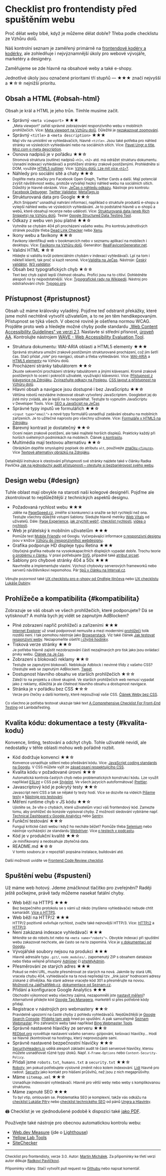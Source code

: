 # Checklist pro frontendisty před spuštěním webu

Proč dělat weby blbě, když je můžeme dělat dobře? Třeba podle checklistu ze Vzhůru dolů.

Náš kontrolní seznam je zaměřený primárně na [frontendové kodéry a kodérky](https://www.vzhurudolu.cz/blog/62-frontend-pozice), ale zohledňuje i nejvýznamnější úkoly pro webové vývojáře, marketéry a designéry.

<!-- AdSnippet -->

Zaměřujeme se zde hlavně na obsahové weby a také e-shopy.

Jednotlivé úkoly jsou označené prioritami tří stupňů —
★★★ značí nejvyšší a ★☆☆ nejnižší prioritu.

## Obsah a HTML {#obsah-html}

Obsah je král a HTML je jeho trůn. Tímhle musíme začít.

- Správný `<meta viewport>` ★★★  
<small>„Meta viewport“ zařídí správné zobrazování responzivního webu v mobilních prohlížečích. Více: [Meta viewport na Vzhůru dolů](viewport-meta.md). Důležité je [nezakazovat zoomování](https://www.vzhurudolu.cz/blog/48-znicit-mobilistu-2).</small>
- Správný `<title>` a `<meta description>` ★★★  
<small>Mají vliv na umístění ve vyhledávačích, hlavně `<title>`. Jsou také potřeba pro náhled stránky ve výsledcích vyhledávání nebo na sociálních sítích. Více: [Pavel Ungr o title](https://www.pavelungr.cz/jak-napsat-titulek/), [Moz.com o meta description](https://moz.com/learn/seo/meta-description). </small>
- Osnova nadpisů je v pořádku ★★☆  
<small>Stromová struktura (outline) nadpisů `<h1>`, `<h2>` atd.  má odrážet strukturu dokumentu. Usnadní indexaci vyhledávači a prohlížení stránky zrakově postiženými. Prohlédněte si DOM, využijte [HTML5 outliner](https://gsnedders.html5.org/outliner/). Více: [Vzhůru dolů: Lze mít více `<h1>`?](https://www.vzhurudolu.cz/blog/25-vice-h1).</small>
- Náhledy pro sociální sítě a chaty ★★☆  
<small>Doplňte meta značky pro Facebook Open Graph, Twitter Cards a další. Mají potenciál zvýšit návštěvnost webu, protože vytvářejí hezký náhled webu na sociálních sítích. Důležitý je hlavně obrázek. Více: [JeČas o náhledu odkazu](http://jecas.cz/nahled-odkazu). Nástroje pro kontrolu: [Facebook Debugger](https://developers.facebook.com/tools/debug/), [Twitter Validator](https://cards-dev.twitter.com/validator), [MetaTags.io](https://metatags.io/)</small>
- Strukturovaná data pro Google ★★☆  
<small>„Rich Snippets“ usnadňují nahrání informací, například o struktuře produktů e-shopu a vylepší náhled webu ve výsledcích vyhledávání. Je to podstatné hlavně u e-shopů a webů, které obsahují recenze nebo události. Více: [Strukturovaná data (aneb Rich Snippets) na Vzhůru dolů](rich-snippets.md). Tester [Google Structured Data Testing Tool](https://developers.google.com/structured-data/testing-tool/).</small>
- Odkazy z webu ven jsou platné ★★☆  
<small>Vyhněte se chybám 404 při procházení vašeho webu. Pro kontrolu jednotlivých stránek použijte třeba [Dead Link Checker](https://www.deadlinkchecker.com/) nebo [Xenu](http://home.snafu.de/tilman/xenulink.html).</small>
- Ikony webu a favikony ★★☆  
<small>Favikony identifikují web v bookmarcích nebo v seznamu aplikací na mobilech i desktopu. Více: [Favikony na Vzhůru dolů](favicon.md). Generátor: [RealFaviconGenerator.net](http://realfavicongenerator.net/).</small>
- Validní HTML ★☆☆  
<small>Hlídejte si validitu kvůli potenciálním chybám v indexaci vyhledávači. Lpí na tom i někteří klienti, tak proč si kazit renomé. Více:[Validita na JeČas](http://jecas.cz/validita). Nástroje: [Český validátor](http://validator.webylon.info/), [W3 validátor](https://validator.w3.org/).</small>
- Obsah bez typografických chyb ★☆☆  
<small>Text bez chyb zajistí lepší čitelnost obsahu. Profíci jsou na to citliví. Dohlédněte alespoň na ty nejpodstatnější. Více: [Typografické rady na Wikipedii](https://cs.wikipedia.org/wiki/Wikipedie:Typografick%C3%A9_rady). Nástroj pro odstraňování chyb: [Typopo.org](https://app.typopo.org/).</small>

## Přístupnost {#pristupnost}

Obsah už máme královsky vyladěný. Pojďme teď odstranit překážky, které jsme mohli nechtěně vytvořit uživatelům, a to ne jen těm hendikepovaným. Přístupnost se týká všech.  V obecné rovině je ošetřena normou WCAG. Projděte proto web a hledejte možné chyby podle standardu [„Web Content Accessibility Guidelines“ ve verzi 2.1](http://blindfriendly.cz/wcag20checklist/). Nastavte si střední přísnost, [úroveň AA](http://www.pristupnost.cz/jak-tvorit-pristupny-web/pravidla-pristupnosti/wcag/). Kontrolujte nástrojem [WAVE - Web Accessibility Evaluation Tool](https://wave.webaim.org/).

- Struktura dokumentu: WAI-ARIA oblasti a HTML5 elementy ★★★  
<small>Správná struktura umožní zrakově postiženým strukturované procházení, což jim šetří čas. Stačí přidat „role“ pro navigaci, obsah a třeba vyhledávání. Více: [WAI-ARIA](wai-aria.md) a [HTML5 elementy](html5-struktura.md) na Vzhůru dolů.</small>
- Procházení stránky tabulátorem ★★☆  
<small>Zkuste sekvenční procházení stránky tabulátorem a jinými klávesami. Kromě zrakově postižených to ocení i pokročilí uživatelé, využívající klávesnici. Více: [Přístupnost z klávesnice na Zdrojáku](https://zdrojak.cz/clanky/pristupnost-ria-strukturovani-dokumentu-a-pristupnost-z-klavesnice/), [Zvýrazňujte odkazy na Poslepu](http://poslepu.blogspot.cz/2010/06/zvyraznujete-odkazy-pri-ovladani-webu-z.html), [CSS layout a přístupnost na Vzhůru dolů](css-layout-pristupnost.md).</small>
- Hlavní obsah a navigace jsou dostupné i bez JavaScriptu ★★☆  
<small>Většina robotů nezvládne indexovat obsah vytvořený JavaScriptem. Googlebot jej do jisté míry zvládá, ale je lepší na to nespoléhat. Testujte to vypnutím JavaScriptu v Developer Tools. Více: [SEO a JavaScipt na JeČas](https://jecas.cz/seo-javascript)</small>
- Správné typy inputů ve formulářích ★★☆  
<small>`<input type="email">` a nové typy formulářů usnadňují zadávání obsahu na mobilních zařízeních. Je to užitečné naprosto pro všechny uživatele. Více: [Formuláře v HTML5 na Zdrojáku](https://www.zdrojak.cz/clanky/formulare-html5-nove-inputy/).</small>
- Barevný kontrast je dostatečný ★★☆  
<small>Ocení nejen zrakově postižení, ale také majitelé horších displejů. Prakticky každý při horších světelných podmínkách na mobilech. Článek [o kontrastu](kontrast.md).</small>
- Multimédia mají textovou alternativu ★★☆  
<small>Obrázkům doplňte smysluplný popisek do atributu `alt`, používejte [značku `<figure>`](figure-figcaption.md). Více [Textové alternativy obrázků na Zdrojáku](https://zdrojak.cz/clanky/pristupnost-html5-textove-alternativy-obrazku-1-2-teorie/).</small>

<small>Detailnější instrukce k otestování přístupnosti své stránky najdete také v článku Radka Pavlíčka [Jak na jednoduchý audit přístupnosti – otestujte si bezbariérovost svého webu](https://poslepu.cz/jak-na-jednoduchy-audit-pristupnosti-otestujte-si-bezbarierovost-sveho-webu/).</small>

## Design webu {#design}

Tuhle oblast mají obvykle na starosti naši kolegové designéři. Pojďme ale zkontrolovat to nejdůležitější z technických aspektů designu.

- Požadovaná rychlost webu ★★★  
<small>Jděte na [PageSpeed.cz](https://pagespeed.cz), změřte si konkurenci a snažte se být rychlejší než ona. Testujte všechny důležité vstupní šablony. Sledujte hlavně metriky [Web Vitals](web-vitals.md) od uživatelů. Dále: [Page Experience](google-page-experience.md), [jak zrychlit web?](jak-zrychlit-web.md), [checklist rychlosti](https://pagespeed.cz/blog/checklist-2021), [videa o rychlosti](https://www.vzhurudolu.cz/video).</small>
- Web je přátelský k mobilním uživatelům ★★★  
<small>Pomůže test [Mobile Friendly](https://search.google.com/test/mobile-friendly) od Googlu. Vyčerpávající informace [o responzivní designu](https://www.vzhurudolu.cz/responzivni-design) jsou v knížce [Vzhůru do (responzivního) webdesignu](https://www.vzhurudolu.cz/kniha-responzivni-design/).</small>
- Grafika podporuje HD displeje typu Retina ★★★  
<small>Obyčejná grafika nebude na vysokokapacitních displejích vypadat dobře. Trochu teorie [o problému v článku](css-pixel.md). V praxi potřebujete [SVG](svg.md), případně také [atribut srcset](srcset-sizes.md).</small>
- Šablony pro chybové stránky 404 a 50x ★★★  
<small>Navrhněte a implementujte vlastní. Výchozí chybovky serverových frameworků nebo serverů návštěvníkovi nepomohou. Pár [tipů v článku na Interval.cz](https://www.interval.cz/clanky/pet-nezbytnych-prvku-uspesne-chybove-stranky-404/).</small>

<small>Věnujte pozornost také [UX checklistu pro e-shopy od Ondřeje Ilinčeva](http://www.ilincev.com/ux-checklist-eshop) nebo [UX checklistu Lukáše Dubiny](https://www.lukasdubina.cz/uxdesign-checklist).</small>

## Prohlížeče a kompatibilita {#kompatibilita}

Zobrazuje se váš obsah ve všech prohlížečích, které podporujete? Dá se vytisknout? A mohla bych jej vidět se zapnutým AdBlockem?

- Plné zobrazení napříč prohlížeči a zařízeními ★★★  
<small>[Internet Explorer](msie.md) už snad podporovat nemusíte a mezi moderními [prohlížeči](prohlizece.md) tolik rozdílů není. I tak pomohou nástroje jako [Browserstack](https://www.browserstack.com/). Viz také článek [Jak testovat responzivní weby](jak-testovat-responzivni-weby.md). Nezapomeňte ošetřit [i chytré hodinky](weby-watchos.md).</small>
- Tisková verze stránky ★★☆  
<small>Je potřeba hlavně zajistit nezobrazování částí nezajímavých pro tisk jako jsou ovládací prvky webu. [Článek na Je čas](http://jecas.cz/tisk).</small>
- Zobrazení s blokovači reklamy ★★☆  
<small>Testujte se zapnutými blokovači. Neblokuje Adblock i nevinné třídy z vašeho CSS? Otestujte web se zapnutým AdBlockem. [Tweet](https://twitter.com/machal/status/1084773644331597824).</small>
- Dostupnost hlavního obsahu ve starších prohlížečích ★☆☆  
<small>Záleží to na projektu a cílové skupině. Ve starších prohlížečích web nemusí vypadat jako z reklamy, důležitá je ale čitelnost hlavního obsahu a dostupnost navigace.</small>
- Stránka je v pořádku bez CSS ★☆☆  
<small>Verze pro čtečky a další kontexty, které nepoužívají vaše CSS. [Článek Weby bez CSS](weby-bez-css.md).</small>

<small>Co všechno je potřeba testovat ukazuje také text [A Comprehensive Checklist For Front-End Testing](https://www.lambdatest.com/blog/front-end-testing-checklist/) od LambdaTesting.</small>

## Kvalita kódu: dokumentace a testy {#kvalita-kodu}

Konvence, linting, testování a odchyt chyb. Tohle uživatelé nevidí, ale nedostatky v téhle oblasti mohou web pořádně rozbít.

- Kód dodržuje konvenci ★★☆  
<small>Konvence usnadňuje sdílení nebo předávání kódu. Více: [JavaScript coding standards na Googlu](https://www.google.com/search?q=JavaScript+coding+standards). V CSS můžete vyjít ze [zásad psaní respektujícího CSS](rcss-zasady.md).</small>
- Kvalita kódu v požadované úrovni ★★☆  
<small>Automatická kontrola častých chyb nebo problematických konstrukcí kódu. Lze využít například [ESLint](http://eslint.org/) v CSS pak [Stylelint](stylelint.md). Ve všech jazycích autoformátovač [Prettier](https://prettier.io/).</small>
- Javascriptový kód je pokrytý testy ★★☆  
<small>Javascript není CSS a tak se nějaké ty testy hodí. Více se dozvíte na videích [Píšeme testy](https://www.vzhurudolu.cz/video/webinar-js-testy) a [Nástroje pro testování](https://www.vzhurudolu.cz/video/webinar-js-testy-nastroje).</small>
- Měření runtime chyb v JS kódu ★★☆  
<small>Ujistěte se, že víte o chybách, které uživatelům vrací váš frontendový kód. Zamezte tomu, aby prohlížeč do konzole vypisoval chyby. Z možností sledování vybíráme např. [Technical Dashboard v Google Analytics](google-analytics-vyvojari.md) nebo [Sentry](https://sentry.io/).</small>
- Funkční testování ★★☆  
<small>Fungují kritické části webu i když ho necháte běžet? Pomůže třeba [Selenium](http://www.seleniumhq.org/) nebo nástroje vycházející ze standardu [Webdriver](https://www.w3.org/TR/webdriver/). Více [o testech v podcastu](https://www.vzhurudolu.cz/podcast/139-podcast-testovani).</small>
- Kód je v produkční kvalitě ★★☆  
<small>Je minifikovaný a neobsahuje zbytečná data. </small>
- README.md ★☆☆  
<small>V tomto souboru je v repozitáři popsána instalace, buildování atd.</small>

<small>Další možnosti uvidíte ve [Frontend Code Review checklist](https://gist.github.com/bigsergey/aef64f68c22b3107ccbc439025ebba12).</small>

## Spuštění webu {#spusteni}

Už máme web hotový. Jdeme zmáčknout tlačítko pro zveřejnění? Raději ještě počkejme, právě tady můžeme nasekat fatální chyby.

- Web běží na HTTPS ★★★  
<small>Bez bezpečného protokolu se s vámi už nikdo (myšleno vyhledávače) nebude chtít kamarádit. [Více o HTTPS](https.md).</small>
- Web běží na HTTP/2 ★★★  
<small>HTTP/2 pozitivně ovlivňuje rychlost, zvažte také nejnovější HTTP/3. Více: [HTTP/2](http-2.md) a [HTTP/3](http-3.md).</small>
- Není zakázaná indexace vyhledávači ★★★  
<small>Mrkněte se do robots.txt nebo na `<meta name="robots">`. Obvykle indexaci při spuštění webu zakazovat nechcete, ale často se na to zapomíná. Více je [v dokumentaci od Googlu](https://support.google.com/webmasters/answer/93710?hl=cs).</small>
- Vývojářské soubory nejsou na produkci ★★★  
<small>Hlavně adresáře typu `.git/`, `node_modules/,` zapomenutý ZIP s obsahem databáze nebo třeba veřejně přístupný [Adminer](https://www.adminer.org/cs/) či [phpMyAdmin](https://www.phpmyadmin.net/).</small>
- Přesměrování ze starých adres ★★★  
<small>Pokud se mění URL, musíte přesměrovat ze starých na nová. Jakmile by stará URL vracela chybu 404, vyhledávače na ta nová nepředají tzv. „link juice“ hodnocení adresy získané z dřívějška. Na staré adrese vracejte kód 301 a přesměrujte na novou. [Možnosti na JakPsátWeb.cz](https://www.jakpsatweb.cz/presmerovani.html), [dokumentace od Seznam.cz](https://napoveda.seznam.cz/cz/fulltext-hledani-v-internetu/presmerovani-webu/).</small>
- Přidání a konfigurace Google Analytics ★★★  
<small>Obchodní výkonnost webu všechny zajímá, nezapomněli jste [nastavit měření](google-analytics-pridani.md)? Alternativně přidejte kód [Google Tag Managera](google-tag-manager.md), marketéři si přes potřebné kódy přidají. </small>
- Registrace v nástrojích pro webmastery ★★☆  
<small>Pravidelně upozorní na časté chyby z pohledu vyhledávačů. Nejdůležitější je [Google Search Console](google-search-console.md): [Přidejte tam web](https://www.google.com/webmasters/tools/) hned po spuštění. A pak samozřejmě [Seznam Webmaster](https://reporter.seznam.cz/wm/). Pro zahraniční weby také například [Bing Webmaster Tools](https://www.bing.com/toolbox/webmaster).</small>
- Správně nastavené hlavičky ze serveru ★★☆  
<small>[REDbot.org](https://redbot.org/) vysvětluje nastavení vašeho serveru: gzipování, kešovací hlavičky… Hodí se hlavně zkontrolovat na hostingu, který neprovozujete sami.</small>
- Správně nastavené bezpečnostní hlavičky ★★☆  
<small>[SecurityHeaders.io](https://securityheaders.io/) udělá alespoň základní audit té části serverové hlavičky, kterou můžete usnadňovat různé typy útoků. Např. `X-Frame-Options` nebo `Content-Security-Policy`.</small>
- Přidali jsme `robots.txt`, `humans.txt` a `security.txt` ★★☆  
<small>[Roboty](http://www.jakpsatweb.cz/robots-txt.html), jen pokud potřebujete výslovně změnit něco kolem indexování. [Lidi](http://humanstxt.org/CZ) hlavně pro radost. [Security](https://www.michalspacek.cz/k-cemu-je-soubor-security.txt) jako kontakt pro hlášení průšvihů, než jsou z nich megaprůšvihy.</small>
- Máme `sitemap.xml` ★★☆  
<small>Usnadňuje indexování vyhledávači. Hlavně pro větší weby nebo weby s komplikovanou strukturou.</small>
- Máme zapnuté SEO ★★★  
<small>To byl vtip, omlouvám se. Problematika SEO je komplexní, takže vás odkážu na [checklist Lukáše Pitry](https://www.lukaspitra.cz/checklist-kontroly-pred-spustenim-webu/) nebo [checklist technického SEO](https://trello.com/b/t8Q9EzwZ/technick%C3%A9-seo-checklist-pavel-ungr-a-jaroslav-hlavinka) od pánů [Ungra a Hlavinky](https://www.pavelungr.cz/skoleni/technicke-seo-nejen-pro-vyvojare/).</small>

<!-- AdSnippet -->

🖨 Checklist je ve zjednodušené podobě k dispozici také [jako PDF](https://www.vzhurudolu.cz/assets/files/webaruv-checklist.pdf).

Používejte také nástroje pro obecnou automatickou kontrolu webu:

- [Web.dev Measure](https://web.dev/measure/) (jde o [Lighthouse](lighthouse.md))
- [Yellow Lab Tools](https://yellowlab.tools/)
- [SiteChecker](https://sitechecker.pro/)

---

<small>

Checklist pro frontendisty, verze 3.0. Autor: [Martin Michálek](https://www.vzhurudolu.cz/martin). Za připomínky ke třetí verzi autor děkuje [Radkovi Pavlíčkovi](https://poslepu.cz/).

Připomínky vítány. Stačí vytvořit pull request na [Githubu](https://github.com/machal/prirucka/blob/master/content/checklist.md) nebo napsat komentář.

</small>

<!-- AdSnippet -->
